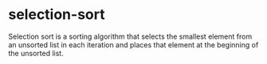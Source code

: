 # selection-sort
Selection sort is a sorting algorithm that selects the smallest element from an unsorted list in each iteration and places that element at the beginning of the unsorted list.
